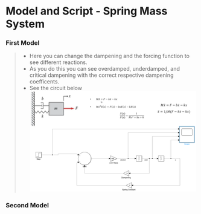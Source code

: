 # Model and Script - Spring Mass System

### First Model
> * Here you can change the dampening and the forcing function to see different reactions. 
> * As you do this you can see overdamped, underdamped, and critical dampening with the correct respective dampening coefficents. 
> * See the circuit below
![Screenshot](Screenshot.png)

### Second Model
